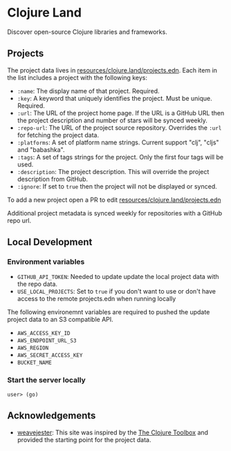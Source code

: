 # Clojure Land

Discover open-source Clojure libraries and frameworks.

## Projects

The project data lives in [resources/clojure.land/projects.edn](./resources/clojure.land/projects.edn).  Each item in the list includes a project with the following keys:
- `:name`: The display name of that project. Required.
- `:key`: A keyword that uniquely identifies the project. Must be unique. Required.
- `:url`: The URL of the project home page. If the URL is a GitHub URL then the project
  description and number of stars will be synced weekly.
- `:repo-url`: The URL of the project source repository. Overrides the `:url` for fetching the project data.
- `:platforms`: A set of platform name strings. Current support "clj", "cljs" and "babashka".
- `:tags`: A set of tags strings for the project.  Only the first four tags will be used.
- `:description`: The project description.  This will override the project description from GitHub.
- `:ignore`:  If set to `true` then the project will not be displayed or synced.

To add a new project open a PR to edit  [resources/clojure.land/projects.edn](./resources/clojure.land/projects.edn)

Additional project metadata is synced weekly for repositories with a GitHub repo url.

## Local Development

### Environment variables

- `GITHUB_API_TOKEN`: Needed to update update the local project data with the repo data.
- `USE_LOCAL_PROJECTS`: Set to `true` if you don't want to use or don't have access to the
  remote projects.edn when running locally

The following environemnt variables are required to pushed the update project data to an S3 compatible API.
 - `AWS_ACCESS_KEY_ID`
 - `AWS_ENDPOINT_URL_S3`
 - `AWS_REGION`
 - `AWS_SECRET_ACCESS_KEY`
 - `BUCKET_NAME`

### Start the server locally

```
user> (go)
```

## Acknowledgements

- [weavejester](https://github.com/weavejester/): This site was inspired by the [The Clojure Toolbox](https://www.clojure-toolbox.com/) and provided the starting point for the project data.
